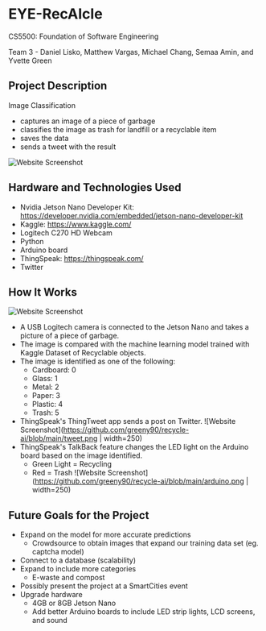 # EYE-RecAIcle

CS5500: Foundation of Software Engineering

Team 3 - Daniel Lisko, Matthew Vargas, Michael Chang, Semaa Amin, and Yvette Green

## Project Description
Image Classification 
 - captures an image of a piece of garbage 
 - classifies the image as trash for landfill or a recyclable item
 - saves the data 
 - sends a tweet with the result

![Website Screenshot](https://github.com/greeny90/recycle-ai/blob/main/logo.png)

## Hardware and Technologies Used
- Nvidia Jetson Nano Developer Kit: https://developer.nvidia.com/embedded/jetson-nano-developer-kit
- Kaggle: https://www.kaggle.com/
- Logitech C270 HD Webcam
- Python
- Arduino board 
- ThingSpeak: https://thingspeak.com/
- Twitter

## How It Works 
![Website Screenshot](https://github.com/greeny90/recycle-ai/blob/main/howitworks.png)
- A USB Logitech camera is connected to the Jetson Nano and takes a picture of a piece of garbage.
- The image is compared with the machine learning model trained with Kaggle Dataset of Recyclable objects.
- The image is identified as one of the following: 
     - Cardboard: 0
     - Glass: 1
     - Metal: 2
     - Paper: 3
     - Plastic: 4
     - Trash: 5  
- ThingSpeak's ThingTweet app sends a post on Twitter. 
![Website Screenshot](https://github.com/greeny90/recycle-ai/blob/main/tweet.png | width=250)
- ThingSpeak's TalkBack feature changes the LED light on the Arduino board based on the image identified. 
     - Green Light = Recycling 
     - Red = Trash
![Website Screenshot](https://github.com/greeny90/recycle-ai/blob/main/arduino.png | width=250)

## Future Goals for the Project
- Expand on the model for more accurate predictions
   - Crowdsource to obtain images that expand our training data set (eg. captcha model)
- Connect to a database (scalability)
- Expand to include more categories 
   - E-waste and compost
- Possibly present the project at a SmartCities event
- Upgrade hardware 
   - 4GB or 8GB Jetson Nano 
   - Add better Arduino boards to include LED strip lights, LCD screens, and sound



